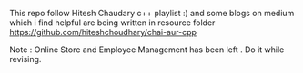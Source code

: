 This repo follow Hitesh Chaudary c++ playlist :) and some blogs on medium which i find helpful are being written in resource folder
https://github.com/hiteshchoudhary/chai-aur-cpp

Note : Online Store and Employee Management has been left . Do it while revising.
